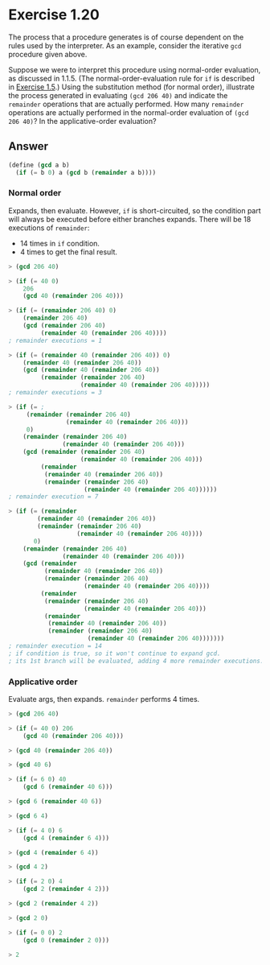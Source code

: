# Exercise 1.20

The process that a procedure generates is of course dependent on the rules used
by the interpreter. As an example, consider the iterative `gcd` procedure given
above.

Suppose we were to interpret this procedure using normal-order evaluation, as
discussed in 1.1.5. (The normal-order-evaluation rule for `if` is described in
[Exercise 1.5](./1.5.md).) Using the substitution method (for normal order),
illustrate the process generated in evaluating `(gcd 206 40)` and indicate the
`remainder` operations that are actually performed. How many `remainder`
operations are actually performed in the normal-order evaluation of
`(gcd 206 40)`? In the applicative-order evaluation?

## Answer

```scheme
(define (gcd a b)
  (if (= b 0) a (gcd b (remainder a b))))
```

### Normal order

Expands, then evaluate. However, `if` is short-circuited, so the condition part
will always be executed before either branches expands. There will be 18
executions of `remainder`:

- 14 times in `if` condition.
- 4 times to get the final result.

```scheme
> (gcd 206 40)

> (if (= 40 0)
    206
    (gcd 40 (remainder 206 40)))

> (if (= (remainder 206 40) 0)
    (remainder 206 40)
    (gcd (remainder 206 40)
         (remainder 40 (remainder 206 40))))
; remainder executions = 1

> (if (= (remainder 40 (remainder 206 40)) 0)
    (remainder 40 (remainder 206 40))
    (gcd (remainder 40 (remainder 206 40))
         (remainder (remainder 206 40)
                    (remainder 40 (remainder 206 40)))))
; remainder executions = 3

> (if (= ;
     (remainder (remainder 206 40)
                (remainder 40 (remainder 206 40)))
     0)
    (remainder (remainder 206 40)
               (remainder 40 (remainder 206 40)))
    (gcd (remainder (remainder 206 40)
                    (remainder 40 (remainder 206 40)))
         (remainder
          (remainder 40 (remainder 206 40))
          (remainder (remainder 206 40)
                     (remainder 40 (remainder 206 40))))))
; remainder execution = 7

> (if (= (remainder
        (remainder 40 (remainder 206 40))
        (remainder (remainder 206 40)
                   (remainder 40 (remainder 206 40))))
       0)
    (remainder (remainder 206 40)
               (remainder 40 (remainder 206 40)))
    (gcd (remainder
          (remainder 40 (remainder 206 40))
          (remainder (remainder 206 40)
                     (remainder 40 (remainder 206 40))))
         (remainder
          (remainder (remainder 206 40)
                     (remainder 40 (remainder 206 40)))
          (remainder
           (remainder 40 (remainder 206 40))
           (remainder (remainder 206 40)
                      (remainder 40 (remainder 206 40)))))))
; remainder execution = 14
; if condition is true, so it won't continue to expand gcd.
; its 1st branch will be evaluated, adding 4 more remainder executions.
```

### Applicative order

Evaluate args, then expands. `remainder` performs 4 times.

```scheme
> (gcd 206 40)

> (if (= 40 0) 206
    (gcd 40 (remainder 206 40)))

> (gcd 40 (remainder 206 40))

> (gcd 40 6)

> (if (= 6 0) 40
    (gcd 6 (remainder 40 6)))

> (gcd 6 (remainder 40 6))

> (gcd 6 4)

> (if (= 4 0) 6
    (gcd 4 (remainder 6 4)))

> (gcd 4 (remainder 6 4))

> (gcd 4 2)

> (if (= 2 0) 4
    (gcd 2 (remainder 4 2)))

> (gcd 2 (remainder 4 2))

> (gcd 2 0)

> (if (= 0 0) 2
    (gcd 0 (remainder 2 0)))

> 2
```
